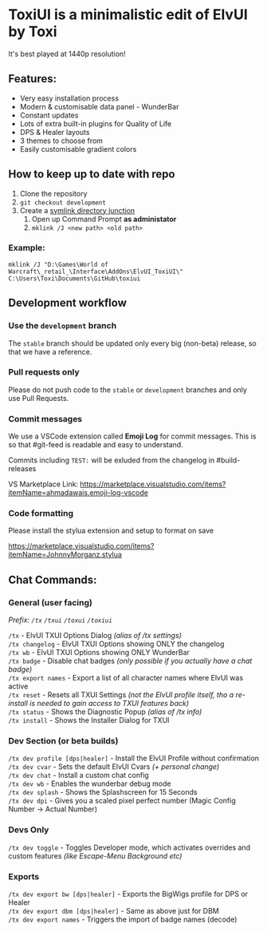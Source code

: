 # ToxiUI is a minimalistic edit of ElvUI by Toxi

It's best played at 1440p resolution!

## Features:

- Very easy installation process
- Modern & customisable data panel - WunderBar
- Constant updates
- Lots of extra built-in plugins for Quality of Life
- DPS & Healer layouts
- 3 themes to choose from
- Easily customisable gradient colors

## How to keep up to date with repo
1. Clone the repository
2. `git checkout development`
3. Create a [symlink directory junction](https://www.howtogeek.com/howto/16226/complete-guide-to-symbolic-links-symlinks-on-windows-or-linux/)
    1. Open up Command Prompt **as administator**
    2. `mklink /J <new path> <old path>`

### Example:
```
mklink /J "D:\Games\World of Warcraft\_retail_\Interface\AddOns\ElvUI_ToxiUI\" C:\Users\Toxi\Documents\GitHub\toxiui
```


## Development workflow
### Use the `development` branch
The `stable` branch should be updated only every big (non-beta) release, so that we have a reference.

### Pull requests only
Please do not push code to the `stable` or `development` branches and only use Pull Requests.

### Commit messages
We use a VSCode extension called **Emoji Log** for commit messages.
This is so that #git-feed is readable and easy to understand.

Commits including `TEST:` will be exluded from the changelog in #build-releases

VS Marketplace Link: https://marketplace.visualstudio.com/items?itemName=ahmadawais.emoji-log-vscode  

### Code formatting
Please install the stylua extension and setup to format on save

https://marketplace.visualstudio.com/items?itemName=JohnnyMorganz.stylua

## Chat Commands:

### General (user facing)

_Prefix: `/tx` `/txui` `/toxui` `/toxiui`_

`/tx` - ElvUI TXUI Options Dialog _(alias of /tx settings)_<br>
`/tx changelog` - ElvUI TXUI Options showing ONLY the changelog<br>
`/tx wb` - ElvUI TXUI Options showing ONLY WunderBar<br>
`/tx badge` - Disable chat badges _(only possible if you actually have a chat badge)_<br>
`/tx export names` - Export a list of all character names where ElvUI was active<br>
`/tx reset` - Resets all TXUI Settings _(not the ElvUI profile itself, tho a re-install is needed to gain access to TXUI features back)_<br>
`/tx status` - Shows the Diagnostic Popup _(alias of /tx info)_<br>
`/tx install` - Shows the Installer Dialog for TXUI

### Dev Section (or beta builds)

`/tx dev profile [dps|healer]` - Install the ElvUI Profile without confirmation<br>
`/tx dev cvar` - Sets the default ElvUI Cvars _(+ personal change)_<br>
`/tx dev chat` - Install a custom chat config<br>
`/tx dev wb` - Enables the wunderbar debug mode<br>
`/tx dev splash` - Shows the Splashscreen for 15 Seconds<br>
`/tx dev dpi` - Gives you a scaled pixel perfect number (Magic Config Number -> Actual Number)

### Devs Only

`/tx dev toggle` - Toggles Developer mode, which activates overrides and custom features _(like Escape-Menu Background etc)_<br>

### Exports

`/tx dev export bw [dps|healer]` - Exports the BigWigs profile for DPS or Healer<br>
`/tx dev export dbm [dps|healer]` - Same as above just for DBM<br>
`/tx dev export names` - Triggers the import of badge names (decode)
